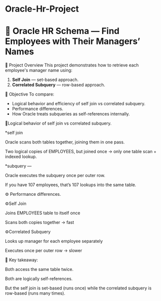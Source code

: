# Oracle-Hr-Project
# 🎯 Oracle HR Schema — Find Employees with Their Managers’ Names

📘 Project Overview
This project demonstrates how to retrieve each employee's manager name using:
1. **Self Join** — set-based approach.
2. **Correlated Subquery** — row-based approach.

🧠 Objective
To compare:
- Logical behavior and efficiency of self join vs correlated subquery.
- Performance differences.
- How Oracle treats subqueries as self-references internally.
  
🧠Logical behavior of self join vs correlated subquery.

*self join   

Oracle scans both tables together, joining them in one pass.

Two logical copies of EMPLOYEES, but joined once → only one table scan + indexed lookup.
            
*subquery  — 

Oracle executes the subquery once per outer row.

If you have 107 employees, that’s 107 lookups into the same table.

⚙️ Performance differences.
                            
⚙️Self Join

Joins EMPLOYEES table to itself once

Scans both copies together → fast

⚙️Correlated Subquery	    

Looks up manager for each employee separately	   

Executes once per outer row → slower

🧠 Key takeaway:

Both access the same table twice.

Both are logically self-references.

But the self join is set-based (runs once) while the correlated subquery is row-based (runs many times).
